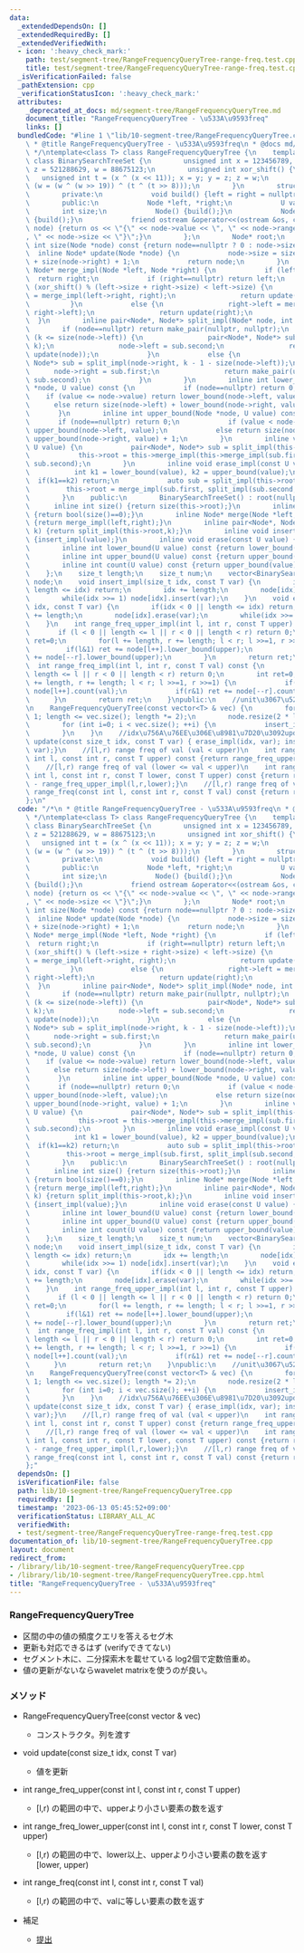 ```yaml
---
data:
  _extendedDependsOn: []
  _extendedRequiredBy: []
  _extendedVerifiedWith:
  - icon: ':heavy_check_mark:'
    path: test/segment-tree/RangeFrequencyQueryTree-range-freq.test.cpp
    title: test/segment-tree/RangeFrequencyQueryTree-range-freq.test.cpp
  _isVerificationFailed: false
  _pathExtension: cpp
  _verificationStatusIcon: ':heavy_check_mark:'
  attributes:
    _deprecated_at_docs: md/segment-tree/RangeFrequencyQueryTree.md
    document_title: "RangeFrequencyQueryTree - \u533A\u9593freq"
    links: []
  bundledCode: "#line 1 \"lib/10-segment-tree/RangeFrequencyQueryTree.cpp\"\n/*\n\
    \ * @title RangeFrequencyQueryTree - \u533A\u9593freq\n * @docs md/segment-tree/RangeFrequencyQueryTree.md\n\
    \ */\ntemplate<class T> class RangeFrequencyQueryTree {\n    template<class U>\
    \ class BinarySearchTreeSet {\n        unsigned int x = 123456789, y = 362436069,\
    \ z = 521288629, w = 88675123;\n        unsigned int xor_shift() {\n         \
    \   unsigned int t = (x ^ (x << 11)); x = y; y = z; z = w;\n            return\
    \ (w = (w ^ (w >> 19)) ^ (t ^ (t >> 8)));\n        }\n        struct Node {\n\
    \        private:\n            void build() {left = right = nullptr;size = 1;}\n\
    \        public:\n            Node *left, *right;\n            U value;\n    \
    \        int size;\n            Node() {build();}\n            Node(U v) : value(v)\
    \ {build();}\n            friend ostream &operator<<(ostream &os, const Node*\
    \ node) {return os << \"{\" << node->value << \", \" << node->range_value << \"\
    , \" << node->size << \"}\";}\n        };\n        Node* root;\n        inline\
    \ int size(Node *node) const {return node==nullptr ? 0 : node->size;}\n      \
    \  inline Node* update(Node *node) {\n            node->size = size(node->left)\
    \ + size(node->right) + 1;\n            return node;\n        }\n        inline\
    \ Node* merge_impl(Node *left, Node *right) {\n            if (left==nullptr)\
    \  return right;\n            if (right==nullptr) return left;\n            if\
    \ (xor_shift() % (left->size + right->size) < left->size) {\n                left->right\
    \ = merge_impl(left->right, right);\n                return update(left);\n  \
    \          }\n            else {\n                right->left = merge_impl(left,\
    \ right->left);\n                return update(right);\n            }\n      \
    \  }\n        inline pair<Node*, Node*> split_impl(Node* node, int k) {\n    \
    \        if (node==nullptr) return make_pair(nullptr, nullptr);\n            if\
    \ (k <= size(node->left)) {\n                pair<Node*, Node*> sub = split_impl(node->left,\
    \ k);\n                node->left = sub.second;\n                return make_pair(sub.first,\
    \ update(node));\n            }\n            else {\n                pair<Node*,\
    \ Node*> sub = split_impl(node->right, k - 1 - size(node->left));\n          \
    \      node->right = sub.first;\n                return make_pair(update(node),\
    \ sub.second);\n            }\n        }\n        inline int lower_bound(Node\
    \ *node, U value) const {\n            if (node==nullptr) return 0;\n        \
    \    if (value <= node->value) return lower_bound(node->left, value);\n      \
    \      else return size(node->left) + lower_bound(node->right, value) + 1;\n \
    \       }\n        inline int upper_bound(Node *node, U value) const {\n     \
    \       if (node==nullptr) return 0;\n            if (value < node->value) return\
    \ upper_bound(node->left, value);\n            else return size(node->left) +\
    \ upper_bound(node->right, value) + 1;\n        }\n        inline void insert_impl(const\
    \ U value) {\n            pair<Node*, Node*> sub = split_impl(this->root, lower_bound(this->root,value));\n\
    \            this->root = this->merge_impl(this->merge_impl(sub.first, new Node(value)),\
    \ sub.second);\n        }\n        inline void erase_impl(const U value) {\n \
    \           int k1 = lower_bound(value), k2 = upper_bound(value);\n          \
    \  if(k1==k2) return;\n            auto sub = split_impl(this->root,k1);\n   \
    \         this->root = merge_impl(sub.first, split_impl(sub.second, 1).second);\n\
    \        }\n    public:\n        BinarySearchTreeSet() : root(nullptr) {}\n  \
    \      inline int size() {return size(this->root);}\n        inline int empty(void)\
    \ {return bool(size()==0);}\n        inline Node* merge(Node *left, Node *right)\
    \ {return merge_impl(left,right);}\n        inline pair<Node*, Node*> split(int\
    \ k) {return split_impl(this->root,k);}\n        inline void insert(const U value)\
    \ {insert_impl(value);}\n        inline void erase(const U value) {erase_impl(value);}\n\
    \        inline int lower_bound(U value) const {return lower_bound(this->root,value);}\n\
    \        inline int upper_bound(U value) const {return upper_bound(this->root,value);}\n\
    \        inline int count(U value) const {return upper_bound(value) - lower_bound(value);}\n\
    \    };\n    size_t length;\n    size_t num;\n    vector<BinarySearchTreeSet<T>>\
    \ node;\n    void insert_impl(size_t idx, const T var) {\n        if(idx < 0 ||\
    \ length <= idx) return;\n        idx += length;\n        node[idx].insert(var);\n\
    \        while(idx >>= 1) node[idx].insert(var);\n    }\n    void erase_impl(size_t\
    \ idx, const T var) {\n        if(idx < 0 || length <= idx) return;\n        idx\
    \ += length;\n        node[idx].erase(var);\n        while(idx >>= 1) node[idx].erase(var);\n\
    \    }\n    int range_freq_upper_impl(int l, int r, const T upper) const {\n \
    \       if (l < 0 || length <= l || r < 0 || length < r) return 0;\n        int\
    \ ret=0;\n        for(l += length, r += length; l < r; l >>=1, r >>=1) {\n   \
    \         if(l&1) ret += node[l++].lower_bound(upper);\n            if(r&1) ret\
    \ += node[--r].lower_bound(upper);\n        }\n        return ret;\n    }\n  \
    \  int range_freq_impl(int l, int r, const T val) const {\n        if (l < 0 ||\
    \ length <= l || r < 0 || length < r) return 0;\n        int ret=0;\n        for(l\
    \ += length, r += length; l < r; l >>=1, r >>=1) {\n            if(l&1) ret +=\
    \ node[l++].count(val);\n            if(r&1) ret += node[--r].count(val);\n  \
    \      }\n        return ret;\n    }\npublic:\n    //unit\u3067\u521D\u671F\u5316\
    \n    RangeFrequencyQueryTree(const vector<T> & vec) {\n        for (length =\
    \ 1; length <= vec.size(); length *= 2);\n        node.resize(2 * length, BinarySearchTreeSet<T>());\n\
    \        for (int i=0; i < vec.size(); ++i) {\n            insert_impl(i, vec[i]);\n\
    \        }\n    }\n    //idx\u756A\u76EE\u306E\u8981\u7D20\u3092update\n    void\
    \ update(const size_t idx, const T var) { erase_impl(idx, var); insert_impl(idx,\
    \ var);}\n    //[l,r) range freq of val (val < upper)\n    int range_freq_upper(const\
    \ int l, const int r, const T upper) const {return range_freq_upper_impl(l,r,upper);}\n\
    \    //[l,r) range freq of val (lower <= val < upper)\n    int range_freq_lower_upper(const\
    \ int l, const int r, const T lower, const T upper) const {return range_freq_upper_impl(l,r,upper)\
    \ - range_freq_upper_impl(l,r,lower);}\n    //[l,r) range freq of val\n    int\
    \ range_freq(const int l, const int r, const T val) const {return range_freq_impl(l,r,val);}\n\
    };\n"
  code: "/*\n * @title RangeFrequencyQueryTree - \u533A\u9593freq\n * @docs md/segment-tree/RangeFrequencyQueryTree.md\n\
    \ */\ntemplate<class T> class RangeFrequencyQueryTree {\n    template<class U>\
    \ class BinarySearchTreeSet {\n        unsigned int x = 123456789, y = 362436069,\
    \ z = 521288629, w = 88675123;\n        unsigned int xor_shift() {\n         \
    \   unsigned int t = (x ^ (x << 11)); x = y; y = z; z = w;\n            return\
    \ (w = (w ^ (w >> 19)) ^ (t ^ (t >> 8)));\n        }\n        struct Node {\n\
    \        private:\n            void build() {left = right = nullptr;size = 1;}\n\
    \        public:\n            Node *left, *right;\n            U value;\n    \
    \        int size;\n            Node() {build();}\n            Node(U v) : value(v)\
    \ {build();}\n            friend ostream &operator<<(ostream &os, const Node*\
    \ node) {return os << \"{\" << node->value << \", \" << node->range_value << \"\
    , \" << node->size << \"}\";}\n        };\n        Node* root;\n        inline\
    \ int size(Node *node) const {return node==nullptr ? 0 : node->size;}\n      \
    \  inline Node* update(Node *node) {\n            node->size = size(node->left)\
    \ + size(node->right) + 1;\n            return node;\n        }\n        inline\
    \ Node* merge_impl(Node *left, Node *right) {\n            if (left==nullptr)\
    \  return right;\n            if (right==nullptr) return left;\n            if\
    \ (xor_shift() % (left->size + right->size) < left->size) {\n                left->right\
    \ = merge_impl(left->right, right);\n                return update(left);\n  \
    \          }\n            else {\n                right->left = merge_impl(left,\
    \ right->left);\n                return update(right);\n            }\n      \
    \  }\n        inline pair<Node*, Node*> split_impl(Node* node, int k) {\n    \
    \        if (node==nullptr) return make_pair(nullptr, nullptr);\n            if\
    \ (k <= size(node->left)) {\n                pair<Node*, Node*> sub = split_impl(node->left,\
    \ k);\n                node->left = sub.second;\n                return make_pair(sub.first,\
    \ update(node));\n            }\n            else {\n                pair<Node*,\
    \ Node*> sub = split_impl(node->right, k - 1 - size(node->left));\n          \
    \      node->right = sub.first;\n                return make_pair(update(node),\
    \ sub.second);\n            }\n        }\n        inline int lower_bound(Node\
    \ *node, U value) const {\n            if (node==nullptr) return 0;\n        \
    \    if (value <= node->value) return lower_bound(node->left, value);\n      \
    \      else return size(node->left) + lower_bound(node->right, value) + 1;\n \
    \       }\n        inline int upper_bound(Node *node, U value) const {\n     \
    \       if (node==nullptr) return 0;\n            if (value < node->value) return\
    \ upper_bound(node->left, value);\n            else return size(node->left) +\
    \ upper_bound(node->right, value) + 1;\n        }\n        inline void insert_impl(const\
    \ U value) {\n            pair<Node*, Node*> sub = split_impl(this->root, lower_bound(this->root,value));\n\
    \            this->root = this->merge_impl(this->merge_impl(sub.first, new Node(value)),\
    \ sub.second);\n        }\n        inline void erase_impl(const U value) {\n \
    \           int k1 = lower_bound(value), k2 = upper_bound(value);\n          \
    \  if(k1==k2) return;\n            auto sub = split_impl(this->root,k1);\n   \
    \         this->root = merge_impl(sub.first, split_impl(sub.second, 1).second);\n\
    \        }\n    public:\n        BinarySearchTreeSet() : root(nullptr) {}\n  \
    \      inline int size() {return size(this->root);}\n        inline int empty(void)\
    \ {return bool(size()==0);}\n        inline Node* merge(Node *left, Node *right)\
    \ {return merge_impl(left,right);}\n        inline pair<Node*, Node*> split(int\
    \ k) {return split_impl(this->root,k);}\n        inline void insert(const U value)\
    \ {insert_impl(value);}\n        inline void erase(const U value) {erase_impl(value);}\n\
    \        inline int lower_bound(U value) const {return lower_bound(this->root,value);}\n\
    \        inline int upper_bound(U value) const {return upper_bound(this->root,value);}\n\
    \        inline int count(U value) const {return upper_bound(value) - lower_bound(value);}\n\
    \    };\n    size_t length;\n    size_t num;\n    vector<BinarySearchTreeSet<T>>\
    \ node;\n    void insert_impl(size_t idx, const T var) {\n        if(idx < 0 ||\
    \ length <= idx) return;\n        idx += length;\n        node[idx].insert(var);\n\
    \        while(idx >>= 1) node[idx].insert(var);\n    }\n    void erase_impl(size_t\
    \ idx, const T var) {\n        if(idx < 0 || length <= idx) return;\n        idx\
    \ += length;\n        node[idx].erase(var);\n        while(idx >>= 1) node[idx].erase(var);\n\
    \    }\n    int range_freq_upper_impl(int l, int r, const T upper) const {\n \
    \       if (l < 0 || length <= l || r < 0 || length < r) return 0;\n        int\
    \ ret=0;\n        for(l += length, r += length; l < r; l >>=1, r >>=1) {\n   \
    \         if(l&1) ret += node[l++].lower_bound(upper);\n            if(r&1) ret\
    \ += node[--r].lower_bound(upper);\n        }\n        return ret;\n    }\n  \
    \  int range_freq_impl(int l, int r, const T val) const {\n        if (l < 0 ||\
    \ length <= l || r < 0 || length < r) return 0;\n        int ret=0;\n        for(l\
    \ += length, r += length; l < r; l >>=1, r >>=1) {\n            if(l&1) ret +=\
    \ node[l++].count(val);\n            if(r&1) ret += node[--r].count(val);\n  \
    \      }\n        return ret;\n    }\npublic:\n    //unit\u3067\u521D\u671F\u5316\
    \n    RangeFrequencyQueryTree(const vector<T> & vec) {\n        for (length =\
    \ 1; length <= vec.size(); length *= 2);\n        node.resize(2 * length, BinarySearchTreeSet<T>());\n\
    \        for (int i=0; i < vec.size(); ++i) {\n            insert_impl(i, vec[i]);\n\
    \        }\n    }\n    //idx\u756A\u76EE\u306E\u8981\u7D20\u3092update\n    void\
    \ update(const size_t idx, const T var) { erase_impl(idx, var); insert_impl(idx,\
    \ var);}\n    //[l,r) range freq of val (val < upper)\n    int range_freq_upper(const\
    \ int l, const int r, const T upper) const {return range_freq_upper_impl(l,r,upper);}\n\
    \    //[l,r) range freq of val (lower <= val < upper)\n    int range_freq_lower_upper(const\
    \ int l, const int r, const T lower, const T upper) const {return range_freq_upper_impl(l,r,upper)\
    \ - range_freq_upper_impl(l,r,lower);}\n    //[l,r) range freq of val\n    int\
    \ range_freq(const int l, const int r, const T val) const {return range_freq_impl(l,r,val);}\n\
    };"
  dependsOn: []
  isVerificationFile: false
  path: lib/10-segment-tree/RangeFrequencyQueryTree.cpp
  requiredBy: []
  timestamp: '2023-06-13 05:45:52+09:00'
  verificationStatus: LIBRARY_ALL_AC
  verifiedWith:
  - test/segment-tree/RangeFrequencyQueryTree-range-freq.test.cpp
documentation_of: lib/10-segment-tree/RangeFrequencyQueryTree.cpp
layout: document
redirect_from:
- /library/lib/10-segment-tree/RangeFrequencyQueryTree.cpp
- /library/lib/10-segment-tree/RangeFrequencyQueryTree.cpp.html
title: "RangeFrequencyQueryTree - \u533A\u9593freq"
---
```

### RangeFrequencyQueryTree
- 区間の中の値の頻度クエリを答えるセグ木
- 更新も対応できるはず (verifyできてない)
- セグメント木に、二分探索木を載せている log2個で定数倍重め。
- 値の更新がないならwavelet matrixを使うのが良い。


### メソッド
- RangeFrequencyQueryTree(const vector<T> & vec) 
  - コンストラクタ。列を渡す
- void update(const size_t idx, const T var)
  - 値を更新
- int range_freq_upper(const int l, const int r, const T upper) 
  - [l,r) の範囲の中で、upperより小さい要素の数を返す
- int range_freq_lower_upper(const int l, const int r, const T lower, const T upper)
  - [l,r) の範囲の中で、lower以上、upperより小さい要素の数を返す [lower, upper)
- int range_freq(const int l, const int r, const T val)
  - [l,r) の範囲の中で、valに等しい要素の数を返す

- 補足
  - [提出](https://atcoder.jp/contests/abc202/submissions/42225864)
